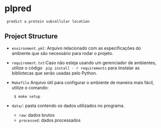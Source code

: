 # plpred
     predict a protein subcellular location

## Project Structure 

- `environment.yml`: Arquivo relacionado com as especificações do ambiente que são necessário  para rodar o projeto. 

- `requirement.txt`:Caso não esteja usando um gerenciador de ambientes, utilize o código ``` pip install - r requirements``` para iinstalar as biblíotecas que serão usadas pelo Python.

- `Makefile` Arquivo útil para configurar o ambiente de maneira mais fácil, utilize o comando:
    ```
     $ make setup
    ```
- `data/`: pasta contendo os dados utilizados no programa.
     - `raw`: dados brutos
     - `processed`: dados processados 
     